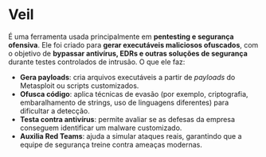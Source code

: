 # Veil
É uma ferramenta usada principalmente em **pentesting e segurança ofensiva**. Ele foi criado para **gerar executáveis maliciosos ofuscados**, com o objetivo de **bypassar antivírus, EDRs e outras soluções de segurança** durante testes controlados de intrusão.
O que ele faz:
* **Gera payloads**: cria arquivos executáveis a partir de *payloads* do Metasploit ou scripts customizados.
* **Ofusca código**: aplica técnicas de evasão (por exemplo, criptografia, embaralhamento de strings, uso de linguagens diferentes) para dificultar a detecção.
* **Testa contra antivírus**: permite avaliar se as defesas da empresa conseguem identificar um malware customizado.
* **Auxilia Red Teams**: ajuda a simular ataques reais, garantindo que a equipe de segurança treine contra ameaças modernas.


